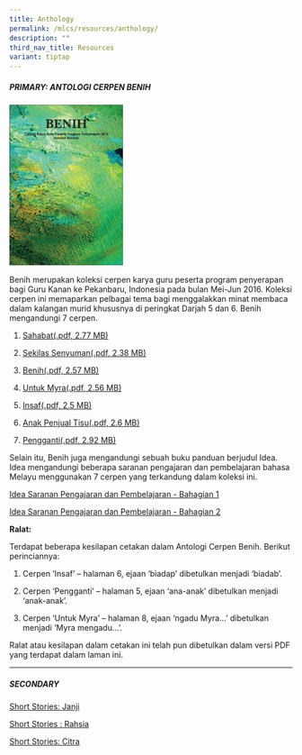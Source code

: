 ```yaml
---
title: Anthology
permalink: /mlcs/resources/anthology/
description: ""
third_nav_title: Resources
variant: tiptap
---
```

<h5>PRIMARY: ANTOLOGI CERPEN BENIH</h5>
<div class="isomer-image-wrapper">
<img style="width: 40%;" height="auto" width="100%" src="/images/001%20benih-small.png">
</div>
<p>Benih merupakan koleksi cerpen karya guru peserta program penyerapan bagi
Guru Kanan ke Pekanbaru, Indonesia pada bulan Mei-Jun 2016. Koleksi cerpen
ini memaparkan pelbagai tema bagi menggalakkan minat membaca dalam kalangan
murid khususnya di peringkat Darjah 5 dan 6. Benih mengandungi 7 cerpen.</p>
<ol data-tight="true" class="tight">
<li>
<p><a href="/files/1-sahabat.pdf" rel="noopener noreferrer nofollow" target="_blank">Sahabat(.pdf, 2.77 MB)</a>
</p>
</li>
<li>
<p><a href="/files/2-sekilas.pdf" rel="noopener noreferrer nofollow" target="_blank">Sekilas Senyuman(.pdf, 2.38 MB)</a>
</p>
</li>
<li>
<p><a href="/files/3-benih.pdf" rel="noopener noreferrer nofollow" target="_blank">Benih(.pdf, 2.57 MB)</a>
</p>
</li>
<li>
<p><a href="/files/4-untuk_myra-r2.pdf" rel="noopener noreferrer nofollow" target="_blank">Untuk Myra(.pdf, 2.56 MB)</a>
</p>
</li>
<li>
<p><a href="/files/5-insaf-r2.pdf" rel="noopener noreferrer nofollow" target="_blank">Insaf(.pdf, 2.5 MB)</a>
</p>
</li>
<li>
<p><a href="/files/6-anakpenjualtisu.pdf" rel="noopener noreferrer nofollow" target="_blank">Anak Penjual Tisu(.pdf, 2.6 MB)</a>
</p>
</li>
<li>
<p><a href="/files/7-pengganti-r2.pdf" rel="noopener noreferrer nofollow" target="_blank">Pengganti(.pdf, 2.92 MB)</a>
</p>
</li>
</ol>
<p>Selain itu, Benih juga mengandungi sebuah buku panduan berjudul Idea.
Idea mengandungi beberapa saranan pengajaran dan pembelajaran bahasa Melayu
menggunakan 7 cerpen yang terkandung dalam koleksi ini.</p>
<p><a href="/files/Idea_path_anthology__1_.pdf" rel="noopener noreferrer nofollow" target="_blank">Idea Saranan Pengajaran dan Pembelajaran - Bahagian 1</a>
</p>
<p><a href="/files/Idea_path_anthology__2_.pdf" rel="noopener noreferrer nofollow" target="_blank">Idea Saranan Pengajaran dan Pembelajaran - Bahagian 2</a>
</p>
<p></p>
<p><strong>Ralat:</strong>
</p>
<p>Terdapat beberapa kesilapan cetakan dalam Antologi Cerpen Benih. Berikut
perinciannya:</p>
<ol data-tight="true" class="tight">
<li>
<p>Cerpen ‘Insaf’ – halaman 6, ejaan ‘biadap’ dibetulkan menjadi ‘biadab’.</p>
</li>
<li>
<p>Cerpen ‘Pengganti’ – halaman 5, ejaan ‘ana-anak’ dibetulkan menjadi ‘anak-anak’.</p>
</li>
<li>
<p>Cerpen ‘Untuk Myra’ – halaman 8, ejaan ‘ngadu Myra…’ dibetulkan menjadi
‘Myra mengadu…’.</p>
</li>
</ol>
<p>Ralat atau kesilapan dalam cetakan ini telah pun dibetulkan dalam versi
PDF yang terdapat dalam laman ini.</p>
<hr>
<h5>SECONDARY</h5>
<p><a href="/mlcs/resources/anthology/secondary/short-stories-janji/" rel="noopener noreferrer nofollow" target="_blank">Short Stories: Janji</a>
</p>
<p><a href="/mlcs/resources/anthology/secondary/short-stories-secondary-rahsia/" rel="noopener noreferrer nofollow" target="_blank">Short Stories : Rahsia</a>
</p>
<p><a href="/mlcs/resources/anthology/secondary/short-stories-citra/" rel="noopener noreferrer nofollow" target="_blank">Short Stories: Citra</a>
</p>